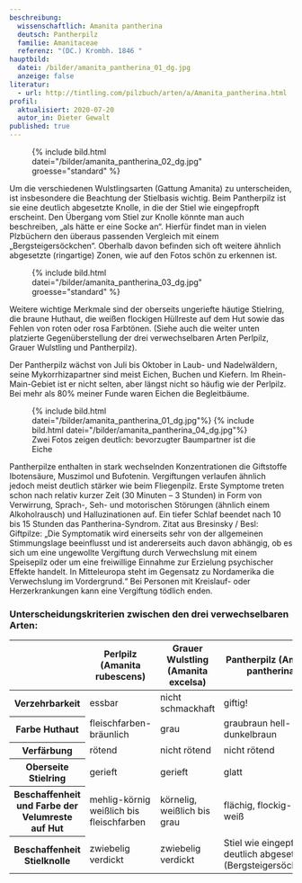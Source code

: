 ```yaml
---
beschreibung:
  wissenschaftlich: Amanita pantherina
  deutsch: Pantherpilz
  familie: Amanitaceae
  referenz: "(DC.) Krombh. 1846 "
hauptbild:
  datei: /bilder/amanita_pantherina_01_dg.jpg
  anzeige: false
literatur:
  - url: http://tintling.com/pilzbuch/arten/a/Amanita_pantherina.html
profil:
  aktualisiert: 2020-07-20
  autor_in: Dieter Gewalt
published: true
---
```

<figure>{% include bild.html datei="/bilder/amanita_pantherina_02_dg.jpg" groesse="standard" %}</figure>

Um die verschiedenen Wulstlingsarten (Gattung Amanita) zu unterscheiden, ist insbesondere die Beachtung der Stielbasis wichtig. Beim Pantherpilz ist sie eine deutlich abgesetzte Knolle, in die der Stiel wie eingepfropft erscheint. Den Übergang vom Stiel zur Knolle könnte man auch beschreiben, „als hätte er eine Socke an“. Hierfür findet man in vielen Plzbüchern den überaus passenden Vergleich mit einem „Bergsteigersöckchen“. Oberhalb davon befinden sich oft weitere ähnlich abgesetzte (ringartige) Zonen, wie auf den Fotos schön zu erkennen ist.

<figure>{% include bild.html datei="/bilder/amanita_pantherina_03_dg.jpg" groesse="standard" %}</figure>

Weitere wichtige Merkmale sind der oberseits ungeriefte häutige Stielring, die braune Huthaut, die weißen flockigen Hüllreste auf dem Hut sowie das Fehlen von roten oder rosa Farbtönen. (Siehe auch die weiter unten platzierte Gegenüberstellung der drei verwechselbaren Arten Perlpilz, Grauer Wulstling und Pantherpilz).

Der Pantherpilz wächst von Juli bis Oktober in Laub- und Nadelwäldern, seine Mykorrhizapartner sind meist Eichen, Buchen und Kiefern. Im Rhein-Main-Gebiet ist er nicht selten, aber längst nicht so häufig wie der Perlpilz. Bei mehr als 80% meiner Funde waren Eichen die Begleitbäume.

<figure>
  {% include bild.html datei="/bilder/amanita_pantherina_01_dg.jpg"%}
  {% include bild.html datei="/bilder/amanita_pantherina_04_dg.jpg"%}
  <figcaption>Zwei Fotos zeigen deutlich: bevorzugter Baumpartner ist die Eiche</figcaption>
</figure>


Pantherpilze enthalten in stark wechselnden Konzentrationen die Giftstoffe Ibotensäure, Muszimol und Bufotenin. Vergiftungen verlaufen ähnlich jedoch meist deutlich stärker wie beim Fliegenpilz. Erste Symptome treten schon nach relativ kurzer Zeit (30 Minuten – 3 Stunden) in Form von Verwirrung, Sprach-, Seh- und motorischen Störungen (ähnlich einem Alkoholrausch) und Halluzinationen auf. Ein tiefer Schlaf beendet nach 10 bis 15 Stunden das Pantherina-Syndrom. Zitat aus Bresinsky / Besl: Giftpilze: „Die Symptomatik wird einerseits sehr von der allgemeinen Stimmungslage beeinflusst und ist andererseits auch davon abhängig, ob es sich um eine ungewollte Vergiftung durch Verwechslung mit einem Speisepilz oder um eine freiwillige Einnahme zur Erzielung psychischer Effekte handelt. In Mitteleuropa steht im Gegensatz zu Nordamerika die Verwechslung im Vordergrund.“ Bei Personen mit Kreislauf- oder Herzerkrankungen kann eine Vergiftung tödlich enden.

### Unterscheidungskriterien zwischen den drei verwechselbaren Arten:

<div class="table-responsive">
<table class="table">
  <thead>
    <tr>
      <th> </th>
      <th>Perlpilz (Amanita rubescens)</th>
      <th>Grauer Wulstling (Amanita excelsa)</th>
      <th>Pantherpilz (Amanita pantherina)</th>
    </tr>
  </thead>
  <tbody>
    <tr>
      <th>Verzehrbarkeit</th>
      <td>essbar</td>
      <td>nicht schmackhaft</td>
      <td>giftig!</td>
    </tr>
    <tr>
      <th>Farbe Huthaut</th>
      <td>fleischfarben-bräunlich</td>
      <td>grau</td>
      <td>graubraun	hell- bis dunkelbraun</td>
    </tr>
    <tr>
      <th>Verfärbung</th>
      <td>rötend</td>
      <td>nicht rötend</td>
      <td>nicht rötend</td>
    </tr>
    <tr>
      <th>Oberseite Stielring</th>
      <td>gerieft</td>
      <td>gerieft</td>
      <td>glatt</td>
    </tr>
    <tr>
      <th>Beschaffenheit und Farbe der Velumreste auf Hut</th>
      <td>mehlig-körnig weißlich bis fleischfarben</td>
      <td>körnelig, weißlich bis grau</td>
      <td>flächig, flockig-häutig, weiß</td>
    </tr>
    <tr>
      <th>Beschaffenheit Stielknolle</th>
      <td>zwiebelig verdickt</td>
      <td>zwiebelig verdickt</td>
      <td>Stiel wie eingepfropft, deutlich abgesetzt (Bergsteigersöckchen)</td>
    </tr>
  </tbody>
</table>
</div>


